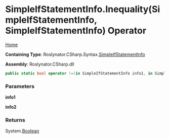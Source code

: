 <a name="_top"></a>

# SimpleIfStatementInfo\.Inequality\(SimpleIfStatementInfo, SimpleIfStatementInfo\) Operator

[Home](../../../../../README.md#_top)

**Containing Type**: Roslynator\.CSharp\.Syntax\.[SimpleIfStatementInfo](../README.md#_top)

**Assembly**: Roslynator\.CSharp\.dll

```csharp
public static bool operator !=(in SimpleIfStatementInfo info1, in SimpleIfStatementInfo info2)
```

### Parameters

**info1**

**info2**

### Returns

System\.[Boolean](https://docs.microsoft.com/en-us/dotnet/api/system.boolean)

